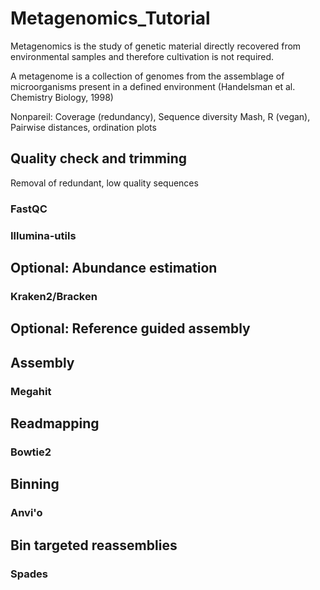 # Metagenomics_Tutorial
Metagenomics is the study of genetic material directly recovered from environmental samples and therefore cultivation is not required.

A metagenome is a collection of genomes from the assemblage of microorganisms present in a defined environment (Handelsman et al. Chemistry Biology, 1998)



Nonpareil: Coverage (redundancy), Sequence diversity
Mash, R (vegan), Pairwise distances, ordination plots 

## Quality check and trimming
Removal of redundant, low quality sequences
### FastQC
### Illumina-utils

## Optional: Abundance estimation
### Kraken2/Bracken

## Optional: Reference guided assembly

## Assembly
### Megahit

## Readmapping
### Bowtie2

## Binning
### Anvi'o

## Bin targeted reassemblies
### Spades
